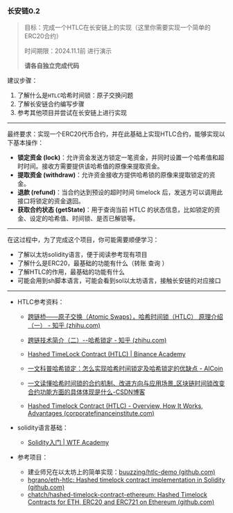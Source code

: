 ### 长安链0.2

> 目标：完成一个HTLC在长安链上的实现（这里你需要实现一个简单的ERC20合约）
>
> 时间期限：2024.11.1前 进行演示
>
> **请各自独立完成代码**

建议步骤：

1. 了解什么是`HTLC`哈希时间锁：原子交换问题
2. 了解长安链合约编写步骤
3. 参考其他项目并尝试在长安链上进行实现

---

最终要求：实现一个ERC20代币合约，并在此基础上实现HTLC合约，能够实现以下基本操作：

- **锁定资金 (lock)**：允许资金发送方锁定一笔资金，并同时设置一个哈希值和超时时间。接收方需要提供该哈希值的原像来提取资金。
- **提取资金 (withdraw)**：允许资金接收方提供哈希锁的原像来提取锁定的资金。
- **退款 (refund)**：当合约达到预设的超时时间 timelock 后，发送方可以调用此接口将锁定的资金退回。
- **获取合约状态 (getState)**：用于查询当前 HTLC 的状态信息，比如锁定的资金、设定的哈希值、时间锁、是否已解锁等。

---

在这过程中，为了完成这个项目，你可能需要顺便学习：

- 了解以太坊solidity语言，便于阅读参考现有项目
- 了解什么是ERC20，最基础的功能有什么（转账 查询 ）
- 了解HTLC的作用，最基础的功能有什么
- 可能会用到sh脚本语言，可能会看到sol以太坊语言，接触长安链的对应接口

---

- HTLC参考资料：

  - [跨链桥——原子交换（Atomic Swaps），哈希时间锁（HTLC） 原理介绍（一） - 知乎 (zhihu.com)](https://zhuanlan.zhihu.com/p/470628067)

  - [跨链技术简介（二）--哈希锁定 - 知乎 (zhihu.com)](https://zhuanlan.zhihu.com/p/405399344)

  - [Hashed TimeLock Contract (HTLC) | Binance Academy](https://academy.binance.com/en/glossary/hashed-timelock-contract)

  - [一文科普哈希锁定：怎么实现哈希时间锁定及哈希锁定的优缺点 - AICoin](https://www.aicoin.com/zh-Hans/article/281464)

  - [一文读懂哈希时间锁的合约机制、改进方向与应用场景_区块链时间锁改变合约功能方面的具体体现是什么-CSDN博客](https://blog.csdn.net/jingzi123456789/article/details/104807107)

  - [Hashed Timelock Contract (HTLC) - Overview, How It Works, Advantages (corporatefinanceinstitute.com)](https://corporatefinanceinstitute.com/resources/cryptocurrency/hashed-timelock-contract-htlc/)

- solidity语言基础：

  - [Solidity入门 | WTF Academy](https://www.wtf.academy/docs/solidity-101)

- 参考项目：

  - 建业师兄在以太坊上的简单实现：[buuzzing/htlc-demo (github.com)](https://github.com/buuzzing/htlc-demo)
  - [hgrano/eth-htlc: Hashed timelock contract implementation in Solidity (github.com)](https://github.com/hgrano/eth-htlc/)
  - [chatch/hashed-timelock-contract-ethereum: Hashed Timelock Contracts for ETH, ERC20 and ERC721 on Ethereum (github.com)](https://github.com/chatch/hashed-timelock-contract-ethereum)